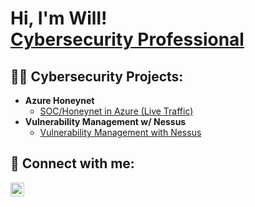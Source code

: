 <h1>Hi, I'm Will! <br/> <a href="https://www.linkedin.com/in/williamorobinson/">Cybersecurity Professional</a> </h1>

<h2>👨‍💻 Cybersecurity Projects:</h2>

- <b>Azure Honeynet</b>
  - [SOC/Honeynet in Azure (Live Traffic)](https://github.com/Will-Robinson-Hub/Azure-HoneyNet)
- <b>Vulnerability Management w/ Nessus</b>
  - [Vulnerability Management with Nessus](https://github.com/Will-Robinson-Hub/Vulnerability-Management)

<h2> 🤳 Connect with me:</h2>

[<img align="left" alt="JoshMadakor | LinkedIn" width="22px" src="https://cdn.jsdelivr.net/npm/simple-icons@v3/icons/linkedin.svg" />][linkedin]

[linkedin]: https://www.linkedin.com/in/williamorobinson/
